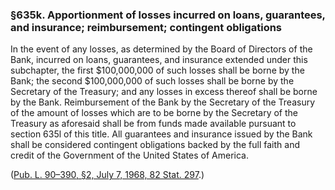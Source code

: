 ### §635k. Apportionment of losses incurred on loans, guarantees, and insurance; reimbursement; contingent obligations ###

In the event of any losses, as determined by the Board of Directors of the Bank, incurred on loans, guarantees, and insurance extended under this subchapter, the first $100,000,000 of such losses shall be borne by the Bank; the second $100,000,000 of such losses shall be borne by the Secretary of the Treasury; and any losses in excess thereof shall be borne by the Bank. Reimbursement of the Bank by the Secretary of the Treasury of the amount of losses which are to be borne by the Secretary of the Treasury as aforesaid shall be from funds made available pursuant to section 635l of this title. All guarantees and insurance issued by the Bank shall be considered contingent obligations backed by the full faith and credit of the Government of the United States of America.

([Pub. L. 90–390, §2, July 7, 1968, 82 Stat. 297](/statviewer.htm?volume=82&page=297).)